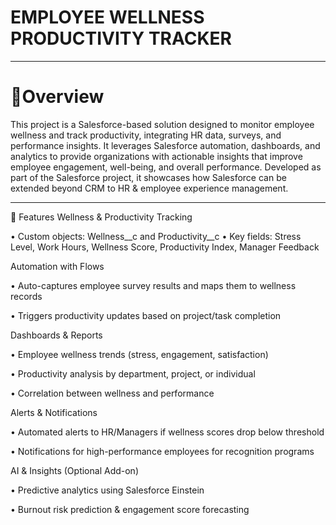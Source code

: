 # EMPLOYEE WELLNESS PRODUCTIVITY TRACKER
_______________________________________________________________________________________________
# 🚀Overview

This project is a Salesforce-based solution designed to monitor employee wellness and track productivity, integrating HR data, surveys, and performance insights. It leverages Salesforce automation, dashboards, and analytics to provide organizations with actionable insights that improve employee engagement, well-being, and overall performance.
Developed as part of the Salesforce project, it showcases how Salesforce can be extended beyond CRM to HR & employee experience management.
_______________________________________________________________________________________________
🎯 Features
Wellness & Productivity Tracking

• Custom objects: Wellness__c and Productivity__c
• Key fields: Stress Level, Work Hours, Wellness Score, Productivity Index, Manager Feedback

Automation with Flows

• Auto-captures employee survey results and maps them to wellness records

• Triggers productivity updates based on project/task completion

Dashboards & Reports

• Employee wellness trends (stress, engagement, satisfaction)

• Productivity analysis by department, project, or individual

• Correlation between wellness and performance

Alerts & Notifications

• Automated alerts to HR/Managers if wellness scores drop below threshold

• Notifications for high-performance employees for recognition programs

AI & Insights (Optional Add-on)

• Predictive analytics using Salesforce Einstein

• Burnout risk prediction & engagement score forecasting

